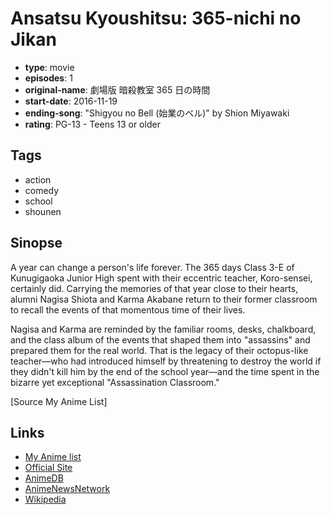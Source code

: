 # Ansatsu Kyoushitsu: 365-nichi no Jikan

-   **type**: movie
-   **episodes**: 1
-   **original-name**: 劇場版 暗殺教室 365 日の時間
-   **start-date**: 2016-11-19
-   **ending-song**: "Shigyou no Bell (始業のベル)" by Shion Miyawaki
-   **rating**: PG-13 - Teens 13 or older

## Tags

-   action
-   comedy
-   school
-   shounen

## Sinopse

A year can change a person's life forever. The 365 days Class 3-E of Kunugigaoka Junior High spent with their eccentric teacher, Koro-sensei, certainly did. Carrying the memories of that year close to their hearts, alumni Nagisa Shiota and Karma Akabane return to their former classroom to recall the events of that momentous time of their lives.

Nagisa and Karma are reminded by the familiar rooms, desks, chalkboard, and the class album of the events that shaped them into "assassins" and prepared them for the real world. That is the legacy of their octopus-like teacher—who had introduced himself by threatening to destroy the world if they didn't kill him by the end of the school year—and the time spent in the bizarre yet exceptional "Assassination Classroom."

[Source My Anime List]

## Links

-   [My Anime list](https://myanimelist.net/anime/33513/Ansatsu_Kyoushitsu__365-nichi_no_Jikan)
-   [Official Site](http://www.ansatsu-anime.com/365days/)
-   [AnimeDB](http://anidb.info/perl-bin/animedb.pl?show=anime&aid=12245)
-   [AnimeNewsNetwork](http://www.animenewsnetwork.com/encyclopedia/anime.php?id=18752)
-   [Wikipedia](https://en.wikipedia.org/wiki/Assassination_Classroom)
